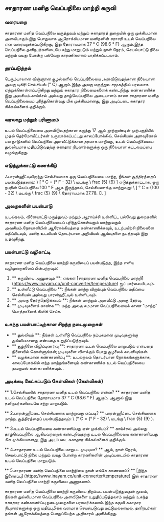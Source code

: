 ## சாதாரண மனித வெப்பநிலை மாற்றி கருவி

### வரையறை
சாதாரண மனித வெப்பநிலை மருத்துவம் மற்றும் சுகாதாரத் துறையில் ஒரு முக்கியமான அளவீடாகும்.இது பொதுவாக ஆரோக்கியமான மனிதனின் சராசரி உடல் வெப்பநிலை என வரையறுக்கப்படுகிறது, இது தோராயமாக 37 ° C (98.6 ° F) ஆகும்.இந்த வெப்பநிலை தனிநபர்களிடையே சற்று மாறுபடும் மற்றும் நாள் நேரம், செயல்பாட்டு நிலை மற்றும் வயது போன்ற பல்வேறு காரணிகளால் பாதிக்கப்படலாம்.

### தரப்படுத்தல்
பெரும்பாலான விஞ்ஞான சூழல்களில் வெப்பநிலையை அளவிடுவதற்கான நிலையான அலகு டிகிரி செல்சியஸ் (° C) ஆகும்.இந்த அலகு மருத்துவ சமூகத்தில் பரவலாக ஏற்றுக்கொள்ளப்படுகிறது மற்றும் சுகாதார நிலைமைகளைக் கண்டறிந்து கண்காணிக்க இது அவசியம்.காய்ச்சல் அல்லது தாழ்வெப்பநிலை அடையாளம் காண சாதாரண மனித வெப்பநிலையைப் புரிந்துகொள்வது மிக முக்கியமானது, இது அடிப்படை சுகாதார சிக்கல்களைக் குறிக்கும்.

### வரலாறு மற்றும் பரிணாமம்
உடல் வெப்பநிலையை அளவிடுவதற்கான கருத்து 17 ஆம் நூற்றாண்டின் முற்பகுதியில் முதல் தெர்மோமீட்டர்கள் உருவாக்கப்பட்டது.காலப்போக்கில், செல்சியஸ் அளவுகோல் பல நாடுகளில் வெப்பநிலை அளவீட்டுக்கான தரமாக மாறியது, உடல் வெப்பநிலையை துல்லியமாக மதிப்பிடுவதற்கு சுகாதார நிபுணர்களுக்கு ஒரு நிலையான கட்டமைப்பை வழங்குகிறது.

### எடுத்துக்காட்டு கணக்கீடு
ஃபாரன்ஹீட்டிலிருந்து செல்சியஸாக ஒரு வெப்பநிலையை மாற்ற, நீங்கள் சூத்திரத்தைப் பயன்படுத்தலாம்:
\ [
° C = (° F - 32) \ மடங்கு \ frac {5} {9}
\]
எடுத்துக்காட்டாக, ஒரு நபரின் வெப்பநிலை 100 ° F ஆக இருந்தால், செல்சியஸுக்கு மாற்றுவது:
\ [
° C = (100 - 32) \ மடங்கு \ frac {5} {9} \ தோராயமாக 37.78. C.
\]

### அலகுகளின் பயன்பாடு
உடல்நலம், விளையாட்டு மருத்துவம் மற்றும் ஆராய்ச்சி உள்ளிட்ட பல்வேறு துறைகளில் சாதாரண மனித வெப்பநிலையைப் புரிந்துகொள்வதும் மாற்றுவதும் அவசியம்.நோயாளியின் ஆரோக்கியத்தை கண்காணிக்கவும், உடற்பயிற்சி நிலைகளை மதிப்பிடவும், மனித உடலியல் தொடர்பான அறிவியல் ஆய்வுகளை நடத்தவும் இது உதவுகிறது.

### பயன்பாட்டு வழிகாட்டி
சாதாரண மனித வெப்பநிலை மாற்றி கருவியைப் பயன்படுத்த, இந்த எளிய வழிமுறைகளைப் பின்பற்றவும்:
1. ** கருவியை அணுகவும் **: எங்கள் [சாதாரண மனித வெப்பநிலை மாற்றி] (https://www.inayam.co/unit-converter/temperature) ஐப் பார்வையிடவும்.
2. ** உள்ளீட்டு வெப்பநிலை **: நீங்கள் மாற்ற விரும்பும் வெப்பநிலை மதிப்பை செல்சியஸ் அல்லது பாரன்ஹீட்டில் உள்ளிடவும்.
3. ** அலகு தேர்ந்தெடுக்கவும் **: நீங்கள் மாற்றும் அளவீட்டு அலகு தேர்வு.
4. ** முடிவுகளைக் காண்க **: மற்ற அலகு சமமான வெப்பநிலையைக் காண "மாற்ற" பொத்தானைக் கிளிக் செய்க.

### உகந்த பயன்பாட்டிற்கான சிறந்த நடைமுறைகள்
- ** துல்லியம் **: நீங்கள் உள்ளீடு வெப்பநிலை நம்பகமான முடிவுகளுக்கு துல்லியமானது என்பதை உறுதிப்படுத்தவும்.
- ** சூழ்நிலை விழிப்புணர்வு **: சாதாரண உடல் வெப்பநிலை மாறுபடும் என்பதை நினைவில் கொள்ளுங்கள்;முடிவுகளை விளக்கும் போது சூழலைக் கவனியுங்கள்.
- ** வழக்கமான கண்காணிப்பு **: உடல்நலம் தொடர்பான நோக்கங்களுக்காக, காலப்போக்கில் எந்த மாற்றங்களையும் கண்காணிக்க உடல் வெப்பநிலையை தவறாமல் கண்காணிக்கவும்.
.

### அடிக்கடி கேட்கப்படும் கேள்விகள் (கேள்விகள்)

** 1.செல்சியஸில் சாதாரண மனித உடல் வெப்பநிலை என்ன? **
சாதாரண மனித உடல் வெப்பநிலை தோராயமாக 37 ° C (98.6 ° F) ஆகும், ஆனால் இது தனிநபர்களிடையே சற்று மாறுபடும்.

** 2.பாரன்ஹீட்டை செல்சியஸாக மாற்றுவது எப்படி? **
பாரன்ஹீட்டை செல்சியஸாக மாற்ற, சூத்திரத்தைப் பயன்படுத்தவும்: \ (° C = (° F - 32) \ மடங்கு \ frac {5} {9} \).

** 3.உடல் வெப்பநிலையை கண்காணிப்பது ஏன் முக்கியம்? **
காய்ச்சல் அல்லது தாழ்வெப்பநிலை ஆகியவற்றைக் கண்டறிவதற்கு உடல் வெப்பநிலையை கண்காணிப்பது மிக முக்கியமானது, இது அடிப்படை சுகாதார சிக்கல்களைக் குறிக்கும்.

** 4.சாதாரண உடல் வெப்பநிலை மாறுபட முடியுமா? **
ஆம், நாள் நேரம், செயல்பாட்டு நிலை மற்றும் வயது போன்ற காரணிகளின் அடிப்படையில் சாதாரண உடல் வெப்பநிலை மாறுபடும்.

** 5.சாதாரண மனித வெப்பநிலை மாற்றியை நான் எங்கே காணலாம்? **
[இந்த இணைப்பு] (https://www.inayam.co/unit-converter/temperature) இல் சாதாரண மனித வெப்பநிலை மாற்றி கருவியை அணுகலாம்.

சாதாரண மனித வெப்பநிலை மாற்றி கருவியை திறம்பட பயன்படுத்துவதன் மூலம், நீங்கள் துல்லியமான வெப்பநிலை அளவீடுகளை உறுதிப்படுத்தலாம் மற்றும் உகந்த சுகாதார கண்காணிப்பு நடைமுறைகளை பராமரிக்கலாம்.இந்த கருவி சுகாதார நிபுணர்களுக்கு ஒரு மதிப்புமிக்க வளமாக செயல்படுவது மட்டுமல்லாமல், தனிநபர்கள் தங்கள் ஆரோக்கியத்தை பொறுப்பேற்க அதிகாரம் அளிக்கிறது.